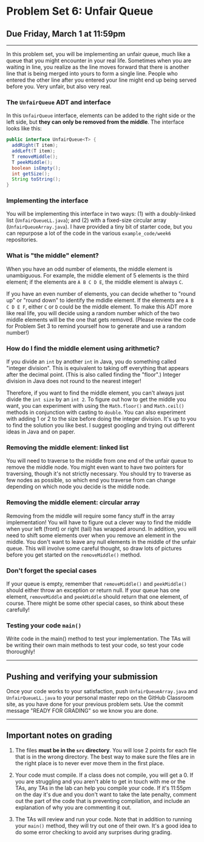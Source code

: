 # Problem Set 6: Unfair Queue
## Due Friday, March 1 at 11:59pm

---

In this problem set, you will be implementing an unfair queue, much like a queue that you might encounter in your real life. Sometimes when you are waiting in line, you realize as the line moves forward that there is another line that is being merged into yours to form a single line. People who entered the other line after you entered your line might end up being served before you. Very unfair, but also very real.

### The `UnfairQueue` ADT and interface

In this `UnfairQueue` interface, elements can be added to the right side or the left side, but **they can only be removed from the middle**. The interface looks like this:

```java
public interface UnfairQueue<T> {
  addRight(T item);
  addLeft(T item);
  T removeMiddle();
  T peekMiddle();
  boolean isEmpty();
  int getSize();
  String toString();
}
```

### Implementing the interface

You will be implementing this interface in two ways: (1) with a doubly-linked list (`UnfairQueueLL.java`); and (2) with a fixed-size circular array (`UnfairQueueArray.java`). I have provided a tiny bit of starter code, but you can repurpose a lot of the code in the various `example_code/week6` repositories.

### What is "the middle" element?

When you have an odd number of elements, the middle element is unambiguous. For example, the middle element of 5 elements is the third element; if the elements are `A B C D E`, the middle element is always `C`. 

If you have an even number of elements, you can decide whether to "round up" or "round down" to identify the mdidle element. If the elements are `A B C D E F`, either `C` or `D` could be the middle element. To make this ADT more like real life,  you will decide using a random number which of the two middle elements will be the one that gets removed. (Please review the code for Problem Set 3 to remind yourself how to generate and use a random number!)

### How do I find the middle element using arithmetic?

If you divide an `int` by another `int` in Java, you do something called "integer division". This is equivalent to taking off everything that appears after the decimal point. (This is also called finding the "floor".) Integer division in Java does not round to the nearest integer! 

Therefore, if you want to find the middle element, you can't always just divide the `int size` by an `int 2`. To figure out how to get the middle you want, you can experiment with using the `Math.floor()` and `Math.ceil()` methods in conjunction with casting to `double`. You can also experiment with adding 1 or 2 to the size before doing the integer division. It's up to you to find the solution you like best. I suggest googling and trying out different ideas in Java and on paper.

### Removing the middle element: linked list
You will need to traverse to the middle from one end of the unfair queue to remove the middle node. You might even want to have two pointers for traversing, though it's not strictly necessary. You should try to traverse as few nodes as possible, so which end you traverse from can change depending on which node you decide is the middle node.

### Removing the middle element: circular array
Removing from the middle will require some fancy stuff in the array implementation! You will have to figure out a clever way to find the middle when your left (front) or right (tail) has wrapped around. In addition, you will need to shift some elements over when you remove an element in the middle. You don't want to leave any null elements in the middle of the unfair queue. This will involve some careful thought, so draw lots of pictures before you get started on the `removeMiddle()` method.

### Don't forget the special cases
If your queue is empty, remember that `removeMiddle()` and `peekMiddle()` should either throw an exception or return null. If your queue has one element, `removeMiddle` and `peekMiddle` should return that one element, of course. There might be some other special cases, so think about these carefully!

### Testing your code `main()`

Write code in the main() method to test your implementation. The TAs will be writing their own main methods to test your code, so test your code thoroughly!

---

## Pushing and verifying your submission

Once your code works to your satisfaction, push `UnfairQueueArray.java` and `UnfairQueueLL.java` to your personal master repo on the GitHub Classroom site, as you have done for your previous problem sets. Use the commit message "READY FOR GRADING" so we know you are done. 

---

## Important notes on grading

1. The files **must be in the `src` directory**. You will lose 2 points for each file that is in the wrong directory. The best way to make sure the files are in the right place is to never ever move them in the first place.

2. Your code must compile. If a class does not compile, you will get a 0. If you are struggling and you aren't able to get in touch with me or the TAs, any TAs in the lab can help you compile your code. If it's 11:55pm on the day it's due and you don't want to take the late penalty, comment out the part of the code that is preventing compilation, and include an explanation of why you are commenting it out.

3. The TAs will review and run your code. Note that in addition to running your `main()` method, they will try out one of their own. It's a good idea to do some error checking to avoid any surprises during grading.
